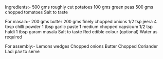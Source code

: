 Ingredients:-
500 gms roughly cut potatoes
100 gms green peas
500 gms chopped tomatoes
Salt to taste

For masala:-
200 gms butter
200 gms finely chopped onions
1/2 tsp jeera
4 tbsp chilli powder
1 tbsp garlic paste
1 medium chopped capsicum
1/2 tsp haldi
1 tbsp garam masala
Salt to taste
Red edible colour (optional)
Water as required

For assembly:-
Lemons wedges
Chopped onions
Butter
Chopped Coriander
Ladi pav to serve

